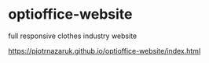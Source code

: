 # optioffice-website
full responsive clothes industry website

https://piotrnazaruk.github.io/optioffice-website/index.html


